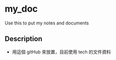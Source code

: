 # my_doc
Use this to put my notes and documents

## Description
  * 用這個 gitHub 來放置，目前使用 tech 的文件資料


